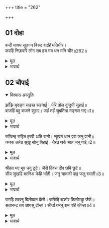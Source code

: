 +++
title = "262"

+++

## 01 दोहा

<div class="audioEmbed"  caption="AIR-वाचनम्" src="https://archive.org/download/rAmcharitmAnas-AIR/EPI-096.mp3"></div>

बन्दी मागध सूतगन बिरुद बदहिं मतिधीर।  
करहिं निछावरि लोग सब हय गय धन मनि चीर॥262॥

<details><summary>मूल</summary>

बन्दी मागध सूतगन बिरुद बदहिं मतिधीर।  
करहिं निछावरि लोग सब हय गय धन मनि चीर॥262॥
</details>

<details><summary>भावार्थ</summary>

धीर बुद्धि वाले, भाट, मागध और सूत लोग विरुदावली (कीर्ति) का बखान कर रहे हैं। सब लोग घोडे, हाथी, धन, मणि और वस्त्र निछावर कर रहे हैं॥262॥
</details>





## 02 चौपाई
<details open><summary>विश्वास-प्रस्तुतिः</summary>

झाँझि मृदङ्ग सङ्ख सहनाई। भेरि ढोल दुन्दुभी सुहाई॥  
बाजहिं बहु बाजने सुहाए। जहँ तहँ जुबतिन्ह मङ्गल गाए॥1॥
</details>
<details><summary>मूल</summary>

झाँझि मृदङ्ग सङ्ख सहनाई। भेरि ढोल दुन्दुभी सुहाई॥  
बाजहिं बहु बाजने सुहाए। जहँ तहँ जुबतिन्ह मङ्गल गाए॥1॥
</details>

<details><summary>भावार्थ</summary>

झाँझ, मृदङ्ग, शङ्ख, शहनाई, भेरी, ढोल और सुहावने नगाडे आदि बहुत प्रकार के सुन्दर बाजे बज रहे हैं। जहाँ-तहाँ युवतियाँ मङ्गल गीत गा रही हैं॥1॥
</details>

सखिन्ह सहित हरषी अति रानी। सूखत धान परा जनु पानी॥  
जनक लहेउ सुखु सोचु बिहाई। तैरत थकें थाह जनु पाई॥2॥

<details><summary>मूल</summary>

सखिन्ह सहित हरषी अति रानी। सूखत धान परा जनु पानी॥  
जनक लहेउ सुखु सोचु बिहाई। तैरत थकें थाह जनु पाई॥2॥
</details>

<details><summary>भावार्थ</summary>

सखियों सहित रानी अत्यन्त हर्षित हुईं, मानो सूखते हुए धान पर पानी पड गया हो। जनकजी ने सोच त्याग कर सुख प्राप्त किया। मानो तैरते-तैरते थके हुए पुरुष ने थाह पा ली हो॥2॥
</details>

श्रीहत भए भूप धनु टूटे। जैसें दिवस दीप छबि छूटे॥  
सीय सुखहि बरनिअ केहि भाँती। जनु चातकी पाइ जलु स्वाती॥3॥

<details><summary>मूल</summary>

श्रीहत भए भूप धनु टूटे। जैसें दिवस दीप छबि छूटे॥  
सीय सुखहि बरनिअ केहि भाँती। जनु चातकी पाइ जलु स्वाती॥3॥
</details>

<details><summary>भावार्थ</summary>

धनुष टूट जाने पर राजा लोग ऐसे श्रीहीन (निस्तेज) हो गए, जैसे दिन में दीपक की शोभा जाती रहती है। सीताजी का सुख किस प्रकार वर्णन किया जाए, जैसे चातकी स्वाती का जल पा गई हो॥3॥
</details>

रामहि लखनु बिलोकत कैसें। ससिहि चकोर किसोरकु जैसें॥  
सतानन्द तब आयसु दीन्हा। सीताँ गमनु राम पहिं कीन्हा॥4॥

<details><summary>मूल</summary>

रामहि लखनु बिलोकत कैसें। ससिहि चकोर किसोरकु जैसें॥  
सतानन्द तब आयसु दीन्हा। सीताँ गमनु राम पहिं कीन्हा॥4॥
</details>

<details><summary>भावार्थ</summary>

श्री रामजी को लक्ष्मणजी किस प्रकार देख रहे हैं, जैसे चन्द्रमा को चकोर का बच्चा देख रहा हो। तब शतानन्दजी ने आज्ञा दी और सीताजी ने श्री रामजी के पास गमन किया॥4॥
</details>



